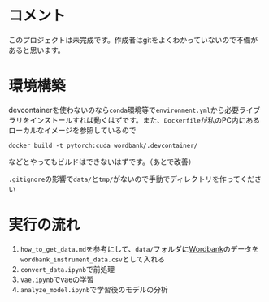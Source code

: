 # コメント
このプロジェクトは未完成です。作成者はgitをよくわかっていないので不備があると思います。
# 環境構築
devcontainerを使わないのなら`conda`環境等で`environment.yml`から必要ライブラリをインストールすれば動くはずです。また、`Dockerfile`が私のPC内にあるローカルなイメージを参照しているので
```
docker build -t pytorch:cuda wordbank/.devcontainer/
```
などとやってもビルドはできないはずです。（あとで改善）


`.gitignore`の影響で`data/`と`tmp/`がないので手動でディレクトリを作ってください
# 実行の流れ
1. `how_to_get_data.md`を参考にして、`data/`フォルダに[Wordbank](https://wordbank.stanford.edu)のデータを`wordbank_instrument_data.csv`として入れる
2. `convert_data.ipynb`で前処理
3. `vae.ipynb`でvaeの学習
4. `analyze_model.ipynb`で学習後のモデルの分析
